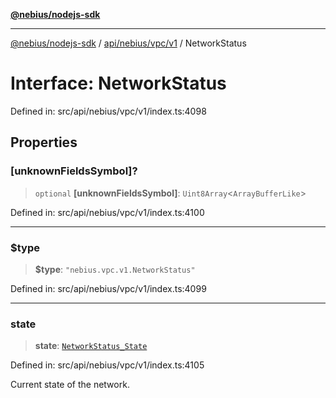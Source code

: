 [**@nebius/nodejs-sdk**](../../../../../README.md)

***

[@nebius/nodejs-sdk](../../../../../README.md) / [api/nebius/vpc/v1](../README.md) / NetworkStatus

# Interface: NetworkStatus

Defined in: src/api/nebius/vpc/v1/index.ts:4098

## Properties

### \[unknownFieldsSymbol\]?

> `optional` **\[unknownFieldsSymbol\]**: `Uint8Array`\<`ArrayBufferLike`\>

Defined in: src/api/nebius/vpc/v1/index.ts:4100

***

### $type

> **$type**: `"nebius.vpc.v1.NetworkStatus"`

Defined in: src/api/nebius/vpc/v1/index.ts:4099

***

### state

> **state**: [`NetworkStatus_State`](../type-aliases/NetworkStatus_State.md)

Defined in: src/api/nebius/vpc/v1/index.ts:4105

Current state of the network.

